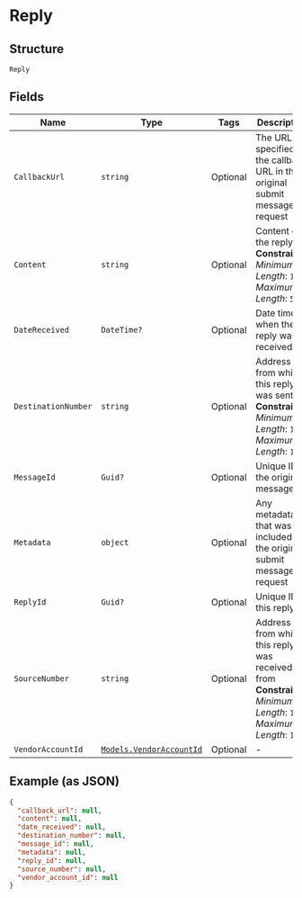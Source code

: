 
# Reply

## Structure

`Reply`

## Fields

| Name | Type | Tags | Description |
|  --- | --- | --- | --- |
| `CallbackUrl` | `string` | Optional | The URL specified as the callback URL in the original submit message request |
| `Content` | `string` | Optional | Content of the reply<br>**Constraints**: *Minimum Length*: `1`, *Maximum Length*: `5000` |
| `DateReceived` | `DateTime?` | Optional | Date time when the reply was received |
| `DestinationNumber` | `string` | Optional | Address from which this reply was sent to<br>**Constraints**: *Minimum Length*: `1`, *Maximum Length*: `15` |
| `MessageId` | `Guid?` | Optional | Unique ID of the original message |
| `Metadata` | `object` | Optional | Any metadata that was included in the original submit message request |
| `ReplyId` | `Guid?` | Optional | Unique ID of this reply |
| `SourceNumber` | `string` | Optional | Address from which this reply was received from<br>**Constraints**: *Minimum Length*: `1`, *Maximum Length*: `15` |
| `VendorAccountId` | [`Models.VendorAccountId`](/doc/models/vendor-account-id.md) | Optional | - |

## Example (as JSON)

```json
{
  "callback_url": null,
  "content": null,
  "date_received": null,
  "destination_number": null,
  "message_id": null,
  "metadata": null,
  "reply_id": null,
  "source_number": null,
  "vendor_account_id": null
}
```

